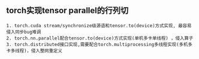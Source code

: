
## torch实现tensor parallel的行列切

```
1. torch.cuda stream/synchronize级源语和tensor.to(device)方式实现, 最容易侵入同步bug难调
2. torch.nn.parallel配合tensor.to(device)方式实现(单机多卡单线程) ，侵入算子
3. torch.distributed接口实现,需要配合torch.multiprocessing多线程实现(多机多卡多线程)，侵入整网重定义
```
